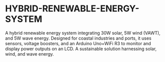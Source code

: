 # HYBRID-RENEWABLE-ENERGY-SYSTEM
A hybrid renewable energy system integrating 30W solar, 5W wind (VAWT), and 5W wave energy. Designed for coastal industries and ports, it uses sensors, voltage boosters, and an Arduino Uno+WiFi R3 to monitor and display power outputs on an LCD. A sustainable solution harnessing solar, wind, and wave energy.
